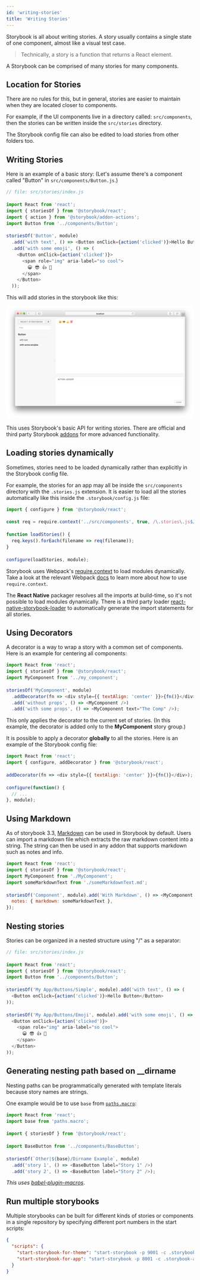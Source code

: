 ```yaml
---
id: 'writing-stories'
title: 'Writing Stories'
---
```


Storybook is all about writing stories. A story usually contains a single state of one component, almost like a visual test case.

> Technically, a story is a function that returns a React element.

A Storybook can be comprised of many stories for many components.

## Location for Stories

There are no rules for this, but in general, stories are easier to maintain when they are located closer to components.

For example, if the UI components live in a directory called: `src/components`, then the stories can be written inside the `src/stories` directory.

The Storybook config file can also be edited to load stories from other folders too.

## Writing Stories

Here is an example of a basic story:
(Let's assume there's a component called "Button" in `src/components/Button.js`.)

```js
// file: src/stories/index.js

import React from 'react';
import { storiesOf } from '@storybook/react';
import { action } from '@storybook/addon-actions';
import Button from '../components/Button';

storiesOf('Button', module)
  .add('with text', () => <Button onClick={action('clicked')}>Hello Button</Button>)
  .add('with some emoji', () => (
    <Button onClick={action('clicked')}>
      <span role="img" aria-label="so cool">
        😀 😎 👍 💯
      </span>
    </Button>
  ));
```

This will add stories in the storybook like this:

![Basic stories](../static/basic-stories.png)

This uses Storybook's basic API for writing stories. There are official and third party Storybook [addons](/addons/introduction) for more advanced functionality.

## Loading stories dynamically

Sometimes, stories need to be loaded dynamically rather than explicitly in the Storybook config file.

For example, the stories for an app may all be inside the `src/components` directory with the `.stories.js` extension. It is easier to load all the stories automatically like this inside the `.storybook/config.js` file:

```js
import { configure } from '@storybook/react';

const req = require.context('../src/components', true, /\.stories\.js$/);

function loadStories() {
  req.keys().forEach(filename => req(filename));
}

configure(loadStories, module);
```

Storybook uses Webpack's [require.context](https://webpack.js.org/guides/dependency-management/#require-context) to load modules dynamically. Take a look at the relevant Webpack [docs](https://webpack.js.org/guides/dependency-management/#require-context) to learn more about how to use `require.context`.

The **React Native** packager resolves all the imports at build-time, so it's not possible to load modules dynamically. There is a third party loader  [react-native-storybook-loader](https://github.com/elderfo/react-native-storybook-loader) to automatically generate the import statements for all stories.

## Using Decorators

A decorator is a way to wrap a story with a common set of components. Here is an example for centering all components:

```js
import React from 'react';
import { storiesOf } from '@storybook/react';
import MyComponent from '../my_component';

storiesOf('MyComponent', module)
  .addDecorator(fn => <div style={{ textAlign: 'center' }}>{fn()}</div>)
  .add('without props', () => <MyComponent />)
  .add('with some props', () => <MyComponent text="The Comp" />);
```

This only applies the decorator to the current set of stories. (In this example, the decorator is added only to the **MyComponent** story group.)

It is possible to apply a decorator **globally** to all the stories. Here is an example of the Storybook config file:

```js
import React from 'react';
import { configure, addDecorator } from '@storybook/react';

addDecorator(fn => <div style={{ textAlign: 'center' }}>{fn()}</div>);

configure(function() {
  // ...
}, module);
```

## Using Markdown

As of storybook 3.3, [Markdown](https://github.com/adam-p/markdown-here/wiki/Markdown-Cheatsheet) can be used in Storybook by default. Users can import a markdown file which extracts the raw markdown content into a string. The string can then be used in any addon that supports markdown such as notes and info.

```js
import React from 'react';
import { storiesOf } from '@storybook/react';
import MyComponent from './MyComponent';
import someMarkdownText from './someMarkdownText.md';

storiesOf('Component', module).add('With Markdown', () => <MyComponent />, {
  notes: { markdown: someMarkdownText },
});
```

## Nesting stories

Stories can be organized in a nested structure using "/" as a separator:

```js
// file: src/stories/index.js

import React from 'react';
import { storiesOf } from '@storybook/react';
import Button from '../components/Button';

storiesOf('My App/Buttons/Simple', module).add('with text', () => (
  <Button onClick={action('clicked')}>Hello Button</Button>
));

storiesOf('My App/Buttons/Emoji', module).add('with some emoji', () => (
  <Button onClick={action('clicked')}>
    <span role="img" aria-label="so cool">
      😀 😎 👍 💯
    </span>
  </Button>
));
```

## Generating nesting path based on \_\_dirname

Nesting paths can be programmatically generated with template literals because story names are strings.

One example would be to use `base` from [`paths.macro`](https://github.com/storybooks/paths.macro):

```js
import React from 'react';
import base from 'paths.macro';

import { storiesOf } from '@storybook/react';

import BaseButton from '../components/BaseButton';

storiesOf(`Other|${base}/Dirname Example`, module)
  .add('story 1', () => <BaseButton label="Story 1" />)
  .add('story 2', () => <BaseButton label="Story 2" />);
```

_This uses [babel-plugin-macros](https://github.com/kentcdodds/babel-plugin-macros)_.

## Run multiple storybooks

Multiple storybooks can be built for different kinds of stories or components in a single repository by specifying different port numbers in the start scripts:

```json
{
  "scripts": {
    "start-storybook-for-theme": "start-storybook -p 9001 -c .storybook-theme",
    "start-storybook-for-app": "start-storybook -p 8001 -c .storybook-app"
  }
}
```
